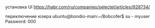 установка UI https://habr.com/ru/companies/selectel/articles/928734/

переключение юзера
ubuntu@bondio-main:~/Bobcofer$ su - myuser
Password: 000

